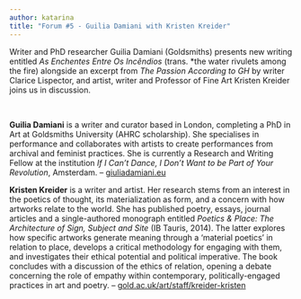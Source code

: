 ```yaml
---
author: katarina
title: "Forum #5 - Guilia Damiani with Kristen Kreider"
---
```


Writer and PhD researcher Guilia Damiani (Goldsmiths) presents new writing entitled *As Enchentes Entre Os Incêndios* (trans. *the water rivulets among the fire) alongside an excerpt from *The Passion According to GH* by writer Clarice Lispector, and artist, writer and Professor of Fine Art Kristen Kreider joins us in discussion.

<br>

**Guilia Damiani** is a writer and curator based in London, completing a PhD in Art at Goldsmiths University (AHRC scholarship). She specialises in performance and collaborates with artists to create performances from archival and feminist practices. She is currently a Research and Writing Fellow at the institution *If I Can’t Dance, I Don’t Want to be Part of Your Revolution*, Amsterdam. – [giuliadamiani.eu](http://www.giuliadamiani.eu)

**Kristen Kreider** is a writer and artist. Her research stems from an interest in the poetics of thought, its materialization as form, and a concern with how artworks relate to the world. She has published poetry, essays, journal articles and a single-authored monograph entitled *Poetics & Place: The Architecture of Sign, Subject and Site* (IB Tauris, 2014). The latter explores how specific artworks generate meaning through a ‘material poetics’ in relation to place, develops a critical methodology for engaging with them, and investigates their ethical potential and political imperative. The book concludes with a discussion of the ethics of relation, opening a debate concerning the role of empathy within contemporary, politically-engaged practices in art and poetry. – [gold.ac.uk/art/staff/kreider-kristen](http://www.gold.ac.uk/art/staff/kreider-kristen)
